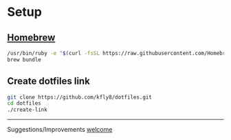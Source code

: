 # Setup

## [Homebrew](https://brew.sh)

```sh
/usr/bin/ruby -e "$(curl -fsSL https://raw.githubusercontent.com/Homebrew/install/master/install)"
brew bundle
```

## Create dotfiles link

```sh
git clone https://github.com/kfly8/dotfiles.git
cd dotfiles
./create-link
```
---------
Suggestions/Improvements [welcome](https://github.com/kfly8/dotfiles/issues)

